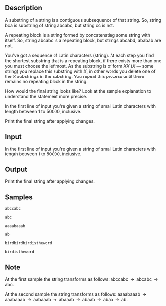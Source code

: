 ## Description

<div><p>A <span class="tex-font-style-it">substring</span> of a string is a contiguous subsequence of that string. So, string <span class="tex-font-style-tt">bca</span> is substring of string <span class="tex-font-style-tt">abcabc</span>, but string <span class="tex-font-style-tt">cc</span> is not.</p><p>A <span class="tex-font-style-it">repeating block</span> is a string formed by concatenating some string with itself. So, string <span class="tex-font-style-tt">abcabc</span> is a repeating block, but strings <span class="tex-font-style-tt">abcabd</span>, <span class="tex-font-style-tt">ababab</span> are not.</p><p>You've got a sequence of Latin characters (string). At each step you find the shortest substring that is a repeating block, if there exists more than one you must choose the leftmost. As the substring is of form <span class="tex-span"><i>XX</i></span> (<span class="tex-span"><i>X</i></span> — some string) you replace this substring with <span class="tex-span"><i>X</i></span>, in other words you delete one of the <span class="tex-span"><i>X</i></span> substrings in the substring. You repeat this process until there remains no repeating block in the string. </p><p>How would the final string looks like? Look at the sample explanation to understand the statement more precise.</p></div><div class="input-specification"><p>In the first line of input you're given a string of small Latin characters with length between <span class="tex-span">1</span> to <span class="tex-span">50000</span>, inclusive.</p></div><div class="output-specification"><p>Print the final string after applying changes.</p></div>


## Input

<p>In the first line of input you're given a string of small Latin characters with length between <span class="tex-span">1</span> to <span class="tex-span">50000</span>, inclusive.</p>


## Output

<p>Print the final string after applying changes.</p>


## Samples

```input1
abccabc

```

```output1
abc

```






```input2
aaaabaaab

```

```output2
ab

```






```input3
birdbirdbirdistheword

```

```output3
birdistheword

```




## Note

<p>At the first sample the string transforms as follows: <span class="tex-font-style-tt">abccabc</span> <span class="tex-span"> → </span> <span class="tex-font-style-tt">abcabc</span> <span class="tex-span"> → </span> <span class="tex-font-style-tt">abc</span>.</p><p>At the second sample the string transforms as follows: <span class="tex-font-style-tt">aaaabaaab</span> <span class="tex-span"> → </span> <span class="tex-font-style-tt">aaabaaab</span> <span class="tex-span"> → </span> <span class="tex-font-style-tt">aabaaab</span> <span class="tex-span"> → </span> <span class="tex-font-style-tt">abaaab</span> <span class="tex-span"> → </span> <span class="tex-font-style-tt">abaab</span> <span class="tex-span"> → </span> <span class="tex-font-style-tt">abab</span> <span class="tex-span"> → </span> <span class="tex-font-style-tt">ab</span>.</p>

